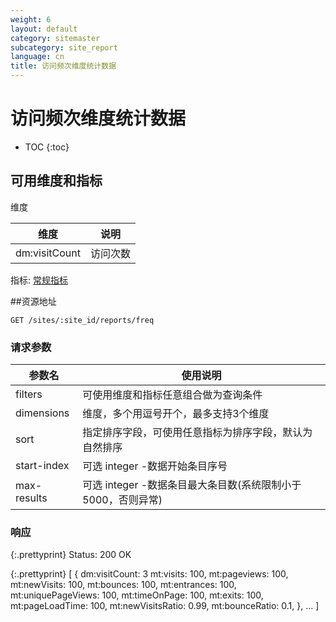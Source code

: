 ```yaml
---
weight: 6
layout: default
category: sitemaster
subcategory: site_report
language: cn
title: 访问频次维度统计数据
---
```


# 访问频次维度统计数据

* TOC
{:toc}

## 可用维度和指标

维度

| 维度     | 说明     |
|----------|----------|
| dm:visitCount | 访问次数 |

指标: [常规指标](/doc/sitemaster/v1/cn/site_report.html#section-2)


##资源地址

    GET /sites/:site_id/reports/freq

### 请求参数

| 参数名      | 使用说明                                                     |
|-------------|--------------------------------------------------------------|
| filters     | 可使用维度和指标任意组合做为查询条件                         |
| dimensions  | 维度，多个用逗号开个，最多支持3个维度                        |
| sort        | 指定排序字段，可使用任意指标为排序字段，默认为自然排序       |
| start-index | 可选 integer -数据开始条目序号                               |
| max-results | 可选 integer -数据条目最大条目数(系统限制小于5000，否则异常) |

### 响应

{:.prettyprint}
    Status: 200 OK

{:.prettyprint}
    [
        {
            dm:visitCount: 3
            mt:visits: 100,
            mt:pageviews: 100,
            mt:newVisits: 100,
            mt:bounces: 100,
            mt:entrances: 100,
            mt:uniquePageViews: 100,
            mt:timeOnPage: 100,
            mt:exits: 100,
            mt:pageLoadTime: 100,
            mt:newVisitsRatio: 0.99,
            mt:bounceRatio: 0.1,
        },
        ...
    ]

